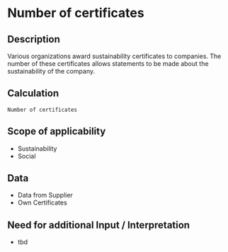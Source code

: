 # Number of certificates

## Description
Various organizations award sustainability certificates to companies. The number of these certificates allows statements to be made about the sustainability of the company.

## Calculation
`Number of certificates`

## Scope of applicability
* Sustainability
* Social

## Data
* Data from Supplier
* Own Certificates

## Need for additional Input / Interpretation
* tbd
